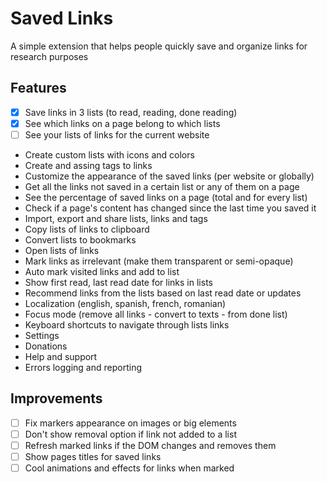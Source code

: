 # Saved Links

A simple extension that helps people quickly save and organize links for research purposes

## Features

- [x] Save links in 3 lists (to read, reading, done reading)
- [x] See which links on a page belong to which lists
- [ ] See your lists of links for the current website
- Create custom lists with icons and colors
- Create and assing tags to links
- Customize the appearance of the saved links (per website or globally)
- Get all the links not saved in a certain list or any of them on a page
- See the percentage of saved links on a page (total and for every list)
- Check if a page's content has changed since the last time you saved it
- Import, export and share lists, links and tags
- Copy lists of links to clipboard
- Convert lists to bookmarks
- Open lists of links
- Mark links as irrelevant (make them transparent or semi-opaque)
- Auto mark visited links and add to list
- Show first read, last read date for links in lists
- Recommend links from the lists based on last read date or updates
- Localization (english, spanish, french, romanian)
- Focus mode (remove all links - convert to texts - from done list)
- Keyboard shortcuts to navigate through lists links
- Settings
- Donations
- Help and support
- Errors logging and reporting

## Improvements

- [ ] Fix markers appearance on images or big elements
- [ ] Don't show removal option if link not added to a list
- [ ] Refresh marked links if the DOM changes and removes them
- [ ] Show pages titles for saved links
- [ ] Cool animations and effects for links when marked